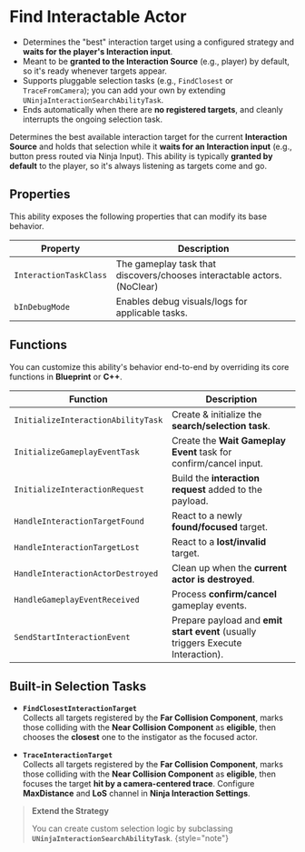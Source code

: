 # Find Interactable Actor
<primary-label ref="interaction"/>

<tldr>
    <ul>
        <li>Determines the "best" interaction target using a configured strategy and <b>waits for the player's Interaction input</b>.</li>
        <li>Meant to be <b>granted to the Interaction Source</b> (e.g., player) by default, so it's ready whenever targets appear.</li>
        <li>Supports pluggable selection tasks (e.g., <code>FindClosest</code> or <code>TraceFromCamera</code>); you can add your own by extending <code>UNinjaInteractionSearchAbilityTask</code>.</li>
        <li>Ends automatically when there are <b>no registered targets</b>, and cleanly interrupts the ongoing selection task.</li>
    </ul>
</tldr>

Determines the best available interaction target for the current **Interaction Source** and holds that selection while it
**waits for an Interaction input** (e.g., button press routed via Ninja Input). This ability is typically **granted by
default** to the player, so it's always listening as targets come and go.

## Properties

This ability exposes the following properties that can modify its base behavior.

| Property               | Description                                                             |
|------------------------|-------------------------------------------------------------------------|
| `InteractionTaskClass` | The gameplay task that discovers/chooses interactable actors. (NoClear) |
| `bInDebugMode`         | Enables debug visuals/logs for applicable tasks.                        |

## Functions

You can customize this ability's behavior end-to-end by overriding its core functions in **Blueprint** or **C++**. 

| Function                           | Description                                                                      | 
|------------------------------------|----------------------------------------------------------------------------------|
| `InitializeInteractionAbilityTask` | Create & initialize the **search/selection task**.                               |      
| `InitializeGameplayEventTask`      | Create the **Wait Gameplay Event** task for confirm/cancel input.                |
| `InitializeInteractionRequest`     | Build the **interaction request** added to the payload.                          | 
| `HandleInteractionTargetFound`     | React to a newly **found/focused** target.                                       | 
| `HandleInteractionTargetLost`      | React to a **lost/invalid** target.                                              | 
| `HandleInteractionActorDestroyed`  | Clean up when the **current actor is destroyed**.                                | 
| `HandleGameplayEventReceived`      | Process **confirm/cancel** gameplay events.                                      | 
| `SendStartInteractionEvent`        | Prepare payload and **emit start event** (usually triggers Execute Interaction). |

## Built-in Selection Tasks

- **`FindClosestInteractionTarget`**  
  Collects all targets registered by the **Far Collision Component**, marks those colliding with the **Near Collision Component** as **eligible**, then chooses the **closest** one to the instigator as the focused actor.

- **`TraceInteractionTarget`**  
  Collects all targets registered by the **Far Collision Component**, marks those colliding with the **Near Collision Component** as **eligible**, then focuses the target **hit by a camera-centered trace**. Configure **MaxDistance** and **LoS** channel in **Ninja Interaction Settings**.

> **Extend the Strategy** 
> 
> You can create custom selection logic by subclassing **`UNinjaInteractionSearchAbilityTask`**.
{style="note"}
